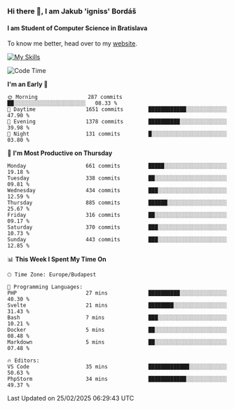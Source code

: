### Hi there 👋, I am Jakub 'igniss' Bordáš

#### I am Student of Computer Science in Bratislava
To know me better, head over to my [website](https://bordas.sk).

[![My Skills](https://skillicons.dev/icons?i=js,typescript,html,css,figma,svelte,vue,next,postgresql,nest,express,nodejs)](https://bordas.sk)


<!--START_SECTION:waka-->
![Code Time](http://img.shields.io/badge/Code%20Time-1%2C687%20hrs%2056%20mins-blue)

**I'm an Early 🐤** 

```text
🌞 Morning                287 commits         ██░░░░░░░░░░░░░░░░░░░░░░░   08.33 % 
🌆 Daytime                1651 commits        ████████████░░░░░░░░░░░░░   47.90 % 
🌃 Evening                1378 commits        ██████████░░░░░░░░░░░░░░░   39.98 % 
🌙 Night                  131 commits         █░░░░░░░░░░░░░░░░░░░░░░░░   03.80 % 
```
📅 **I'm Most Productive on Thursday** 

```text
Monday                   661 commits         █████░░░░░░░░░░░░░░░░░░░░   19.18 % 
Tuesday                  338 commits         ██░░░░░░░░░░░░░░░░░░░░░░░   09.81 % 
Wednesday                434 commits         ███░░░░░░░░░░░░░░░░░░░░░░   12.59 % 
Thursday                 885 commits         ██████░░░░░░░░░░░░░░░░░░░   25.67 % 
Friday                   316 commits         ██░░░░░░░░░░░░░░░░░░░░░░░   09.17 % 
Saturday                 370 commits         ███░░░░░░░░░░░░░░░░░░░░░░   10.73 % 
Sunday                   443 commits         ███░░░░░░░░░░░░░░░░░░░░░░   12.85 % 
```


📊 **This Week I Spent My Time On** 

```text
🕑︎ Time Zone: Europe/Budapest

💬 Programming Languages: 
PHP                      27 mins             ██████████░░░░░░░░░░░░░░░   40.30 % 
Svelte                   21 mins             ████████░░░░░░░░░░░░░░░░░   31.43 % 
Bash                     7 mins              ███░░░░░░░░░░░░░░░░░░░░░░   10.21 % 
Docker                   5 mins              ██░░░░░░░░░░░░░░░░░░░░░░░   08.48 % 
Markdown                 5 mins              ██░░░░░░░░░░░░░░░░░░░░░░░   07.48 % 

🔥 Editors: 
VS Code                  35 mins             █████████████░░░░░░░░░░░░   50.63 % 
PhpStorm                 34 mins             ████████████░░░░░░░░░░░░░   49.37 % 
```


 Last Updated on 25/02/2025 06:29:43 UTC
<!--END_SECTION:waka-->
